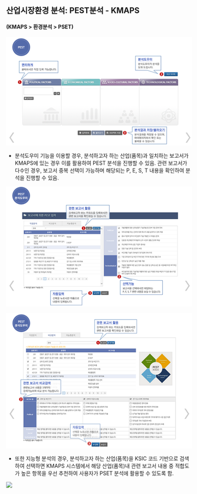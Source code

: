 ## 산업시장환경 분석: PEST분석 - KMAPS
#### (KMAPS > 환경분석 > PSET)

![](images/Q9_2_2_1.png)

- 분석도우미 기능을 이용할 경우, 분석하고자 하는 산업(품목)과 일치하는 보고서가 KMAPS에 있는 경우 이를 활용하여 PEST 분석을 진행할 수 있음. 관련 보고서가 다수인 경우, 보고서 중복 선택이 가능하며 해당되는 P, E, S, T 내용을 확인하여 분석을 진행할 수 있음.

![](images/Q9_2_2_2.png)

![](images/Q9_2_2_3.png)


- 또한 지능형 분석의 경우, 분석하고자 하는 산업(품목)을 KSIC 코드 기반으로 검색하여 선택하면 KMAPS 시스템에서 해당 산업(품목)내 관련 보고서 내용 중 적합도가 높은 항목을 우선 추천하여 사용자가 PSET 분석에 활용할 수 있도록 함.


![](images/Q8_3_2_4.png)
